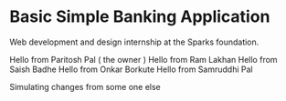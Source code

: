 # Basic Simple Banking Application
Web development and design internship at the Sparks foundation.

Hello from Paritosh Pal ( the owner )
Hello from Ram Lakhan
Hello from Saish Badhe
Hello from Onkar Borkute 
Hello from Samruddhi Pal




Simulating changes from some one else
